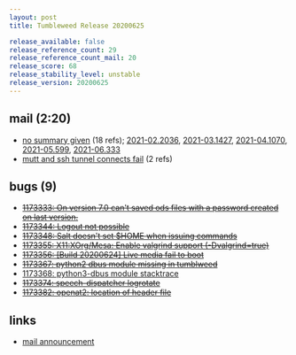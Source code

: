 ```yaml
---
layout: post
title: Tumbleweed Release 20200625

release_available: false
release_reference_count: 29
release_reference_count_mail: 20
release_score: 68
release_stability_level: unstable
release_version: 20200625
---
```


## mail (2:20)

- [no summary given](https://github.com/boombatower/tumbleweed-review/issues/10) (18 refs); [2021-02.2036](https://github.com/boombatower/tumbleweed-review/issues/10), [2021-03.1427](https://github.com/boombatower/tumbleweed-review/issues/10), [2021-04.1070](https://github.com/boombatower/tumbleweed-review/issues/10), [2021-05.599](https://github.com/boombatower/tumbleweed-review/issues/10), [2021-06.333](https://github.com/boombatower/tumbleweed-review/issues/10)
- [mutt and ssh tunnel connects fail](https://lists.opensuse.org/opensuse-factory/2020-07/msg00026.html) (2 refs)

## bugs (9)

<!--more-->

- ~~[1173333: On version 7.0 can't saved ods files with a password created on last version.](https://bugzilla.opensuse.org/show_bug.cgi?id=1173333)~~
- ~~[1173344: Logout not possible](https://bugzilla.opensuse.org/show_bug.cgi?id=1173344)~~
- ~~[1173348: Salt doesn't set $HOME when issuing commands](https://bugzilla.opensuse.org/show_bug.cgi?id=1173348)~~
- ~~[1173355: X11:XOrg/Mesa: Enable valgrind support (-Dvalgrind=true)](https://bugzilla.opensuse.org/show_bug.cgi?id=1173355)~~
- ~~[1173356: \[Build 20200624\] Live media fail to boot](https://bugzilla.opensuse.org/show_bug.cgi?id=1173356)~~
- ~~[1173367: python2 dbus module missing in tumblweed](https://bugzilla.opensuse.org/show_bug.cgi?id=1173367)~~
- [1173368: python3-dbus module stacktrace](https://bugzilla.opensuse.org/show_bug.cgi?id=1173368)
- ~~[1173374: speech-dispatcher logrotate](https://bugzilla.opensuse.org/show_bug.cgi?id=1173374)~~
- ~~[1173382: openat2: location of header file](https://bugzilla.opensuse.org/show_bug.cgi?id=1173382)~~



## links

- [mail announcement](https://github.com/boombatower/tumbleweed-review/issues/10)
